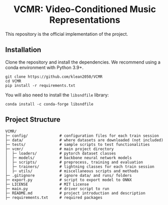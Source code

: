 <div align="center">

# VCMR: Video-Conditioned Music Representations
  
</div>

This repository is the official implementation of the project.

## Installation

Clone the repository and install the dependencies. We recommend using a conda environment with Python 3.9+.
```
git clone https://github.com/klean2050/VCMR
cd VCMR 
pip install -r requirements.txt
```

You will also need to install the ``libsndfile`` library:
```
conda install -c conda-forge libsndfile
```

## Project Structure

```
VCMR/
├─ config/              # configuration files for each train session
├─ data/                # where datasets are downloaded (not included)
├─ tests/               # sample scripts to test functionalities
├─ vcmr/                # main project directory
│  ├─ loaders/          # pytorch dataset classes
│  ├─ models/           # backbone neural network models
│  ├─ scripts/          # preprocess, training and evaluation
│  ├─ trainers/         # lightning classes for each train session
│  ├─ utils/            # miscellaneous scripts and methods
├─ .gitignore           # ignore data/ and runs/ folders
├─ export.py            # script to export model to ONNX
├─ LICENSE              # MIT License
├─ main.py              # driver script to run
├─ README.md            # project introduction and description
├─ requirements.txt     # required packages
```
